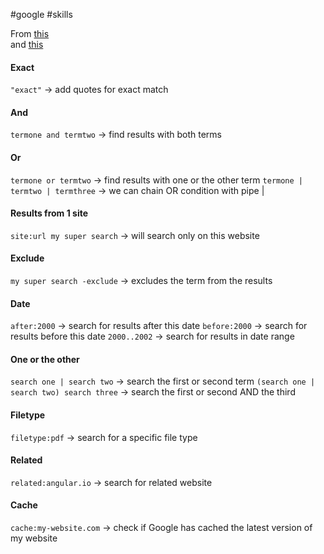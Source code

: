 #google #skills 

From [this](https://www.youtube.com/watch?v=cEBkvm0-rg0)   
and [this](https://www.youtube.com/watch?v=233YZ6Fh1v4)

#### Exact
`"exact"` -> add quotes for exact match

#### And
`termone and termtwo` -> find results with both terms

#### Or
`termone or termtwo` -> find results with one or the other term
`termone | termtwo | termthree` -> we can chain OR condition with pipe |

#### Results from 1 site
`site:url my super search` -> will search only on this website

#### Exclude
`my super search -exclude` -> excludes the term from the results

#### Date
`after:2000` -> search for results after this date
`before:2000` -> search for results before this date
`2000..2002` -> search for results in date range

#### One or the other
`search one | search two` -> search the first or second term
`(search one | search two) search three` -> search the first or second AND the third

#### Filetype
`filetype:pdf` -> search for a specific file type

#### Related
`related:angular.io` -> search for related website

#### Cache
`cache:my-website.com` -> check if Google has cached the latest version of my website


